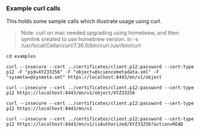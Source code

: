 ### Example curl calls

This holds some sample calls which illustrate usage using curl.

> Note: curl on mac needed upgrading using homebrew, and then symlink created to use homebrew version.
> ln -s /usr/local/Cellar/curl/7.36.0/bin/curl /usr/bin/curl

```
cd examples

curl --insecure --cert ../certificates/client.p12:password --cert-type p12 -F "pid=XYZ33256" -F "object=@sciencemetadata.xml" -F "sysmeta=@sysmeta.xml" https://localhost:8443/mn/v1/object

curl --insecure --cert ../certificates/client.p12:password --cert-type p12 https://localhost:8443/mn/v1/object/XYZ33256 

curl --insecure --cert ../certificates/client.p12:password --cert-type p12 https://localhost:8443/mn/v1

curl --insecure --cert ../certificates/client.p12:password --cert-type p12 https://localhost:8443/mn/v1/isAuthorized/XYZ33256?action=READ
```